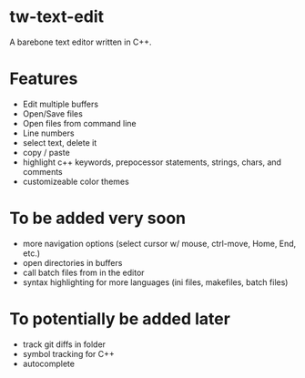 # tw-text-edit
A barebone text editor written in C++.

# Features
- Edit multiple buffers
- Open/Save files
- Open files from command line
- Line numbers
- select text, delete it
- copy / paste
- highlight c++ keywords, prepocessor statements, strings, chars, and comments
- customizeable color themes

# To be added very soon
- more navigation options (select cursor w/ mouse, ctrl-move, Home, End, etc.)
- open directories in buffers
- call batch files from in the editor
- syntax highlighting for more languages (ini files, makefiles, batch files)

# To potentially be added later
- track git diffs in folder
- symbol tracking for C++
- autocomplete
